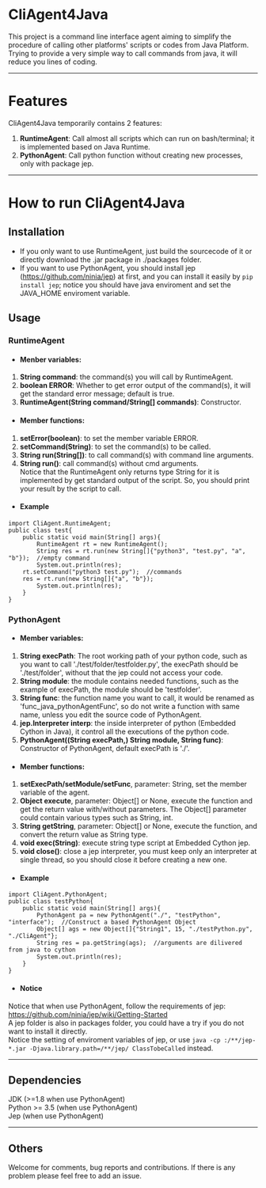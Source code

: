 # CliAgent4Java
This project is a command line interface agent aiming to simplify the procedure of calling other platforms' scripts or codes from Java Platform.  
Trying to provide a very simple way to call commands from java, it will reduce you lines of coding.  

---  
# Features  
CliAgent4Java temporarily contains 2 features:  
1. **RuntimeAgent**: Call almost all scripts which can run on bash/terminal; it is implemented based on Java Runtime.  
2. **PythonAgent**: Call python function without creating new processes, only with package jep.  

---  
# How to run CliAgent4Java  
## Installation  
* If you only want to use RuntimeAgent, just build the sourcecode of it or directly download the .jar package in ./packages folder.  
* If you want to use PythonAgent, you should install jep (https://github.com/ninia/jep) at first, and you can install it easily by `pip install jep`; notice you should have java enviroment and set the JAVA_HOME enviroment variable.  
## Usage  
### RuntimeAgent  
- #### Menber variables:  
1. **String command**: the command(s) you will call by RuntimeAgent.  
2. **boolean ERROR**: Whether to get error output of the command(s), it will get the standard error message; default is true.  
3. **RuntimeAgent(String command/String[] commands)**: Constructor.  
- #### Member functions:  
1. **setError(boolean)**: to set the member variable ERROR.  
2. **setCommand(String)**: to set the command(s) to be called.  
3. **String run(String[])**: to call command(s) with command line arguments.  
4. **String run()**: call command(s) without cmd arguments.  
Notice that the RuntimeAgent only returns type String for it is implemented by get standard output of the script.  So, you should print your result by the script to call.  
- #### Example  
```
import CliAgent.RuntimeAgent;
public class test{
	public static void main(String[] args){
		RuntimeAgent rt = new RuntimeAgent();
		String res = rt.run(new String[]{"python3", "test.py", "a", "b"});  //empty command
		System.out.println(res);
    rt.setCommand("python3 test.py");  //commands
    res = rt.run(new String[]{"a", "b"});
		System.out.println(res);
	}
}
```
### PythonAgent  
- #### Member variables:  
1. **String execPath**: The root working path of your python code, such as you want to call './test/folder/testfolder.py', the execPath should be './test/folder', without that the jep could not access your code.  
2. **String module**: the module contains needed functions, such as the example of execPath, the module should be 'testfolder'.  
3. **String func**: the function name you want to call, it would be renamed as 'func_java_pythonAgentFunc', so do not write a function with same name, unless you edit the source code of PythonAgent.  
4. **jep.Interpreter interp**: the inside interpreter of python (Embedded Cython in Java), it control all the executions of the python code.  
5. **PythonAgent((String execPath,) String module, String func)**: Constructor of PythonAgent, default execPath is './'.  
- #### Member functions:  
1. **setExecPath/setModule/setFunc**, parameter: String, set the member variable of the agent.  
2. **Object execute**, parameter: Object[] or None, execute the function and get the return value with/without parameters. The Object[] parameter could contain various types such as String, int.  
3. **String getString**, parameter: Object[] or None, execute the function, and convert the return value as String type.  
4. **void exec(String)**: execute string type script at Embedded Cython jep.  
5. **void close()**: close a jep interpreter, you must keep only an interpreter at single thread, so you should close it before creating a new one.  
- #### Example  
```
import CliAgent.PythonAgent;
public class testPython{
	public static void main(String[] args){
		PythonAgent pa = new PythonAgent("./", "testPython", "interface");  //Construct a based PythonAgent Object  
		Object[] ags = new Object[]{"String1", 15, "./testPython.py", "./CliAgent"};
		String res = pa.getString(ags);  //arguments are dilivered from java to cython
		System.out.println(res);
	}
}
```  
- #### Notice  
Notice that when use PythonAgent, follow the requirements of jep: https://github.com/ninia/jep/wiki/Getting-Started  
A jep folder is also in packages folder, you could have a try if you do not want to install it directly.  
Notice the setting of enviroment variables of jep, or use `java -cp :/**/jep-*.jar -Djava.library.path=/**/jep/ ClassTobeCalled` instead.  

---  
## Dependencies  
JDK (>=1.8 when use PythonAgent)    
Python >= 3.5 (when use PythonAgent)  
Jep (when use PythonAgent)  

---  
## Others
Welcome for comments, bug reports and contributions. If there is any problem please feel free to add an issue.  
